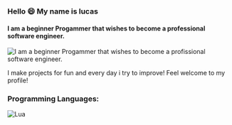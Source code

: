 ### Hello 😄 My name is lucas
#### I am a beginner Progammer that wishes to become a professional software engineer.
![I am a beginner Progammer that wishes to become a profissional software engineer.](https://encrypted-tbn0.gstatic.com/images?q=tbn:ANd9GcR4FNrWJEjF28p7USiVWaDup0Ot3auK_Sr428xx0bzHvSz-lzABd0RkRWjI8TxOLJ0GXg&usqp=CAU)

I make projects for fun and every day i try to improve! Feel welcome to my profile!

<h3>Programming Languages:</h3>
<p align="left">

![Lua](https://img.shields.io/badge/lua-%232C2D72.svg?style=for-the-badge&logo=lua&logoColor=white)
  
</p>
